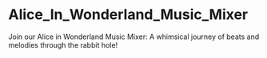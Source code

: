 # Alice_In_Wonderland_Music_Mixer
Join our Alice in Wonderland Music Mixer: A whimsical journey of beats and melodies through the rabbit hole!
